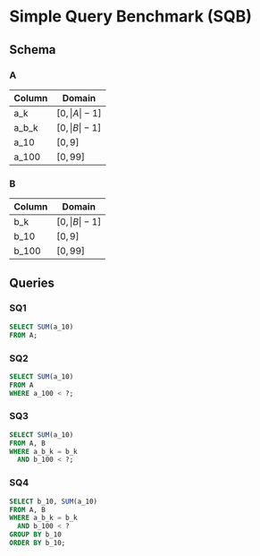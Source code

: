 # Simple Query Benchmark (SQB)

## Schema

### A

| Column | Domain                                  |
| ------ | --------------------------------------- |
| a_k    | $\left[ 0, \lvert A \rvert - 1 \right]$ |
| a_b_k  | $\left[ 0, \lvert B \rvert - 1 \right]$ |
| a_10   | $\left[ 0, 9 \right]$                   |
| a_100  | $\left[ 0, 99 \right]$                  |

### B

| Column | Domain                                  |
| ------ | --------------------------------------- |
| b_k    | $\left[ 0, \lvert B \rvert - 1 \right]$ |
| b_10   | $\left[ 0, 9 \right]$                   |
| b_100  | $\left[ 0, 99 \right]$                  |

## Queries

### SQ1

```sql
SELECT SUM(a_10)
FROM A;
```

### SQ2

```sql
SELECT SUM(a_10)
FROM A
WHERE a_100 < ?;
```

### SQ3

```sql
SELECT SUM(a_10)
FROM A, B
WHERE a_b_k = b_k
  AND b_100 < ?;
```

### SQ4

```sql
SELECT b_10, SUM(a_10)
FROM A, B
WHERE a_b_k = b_k
  AND b_100 < ?
GROUP BY b_10
ORDER BY b_10;
```
